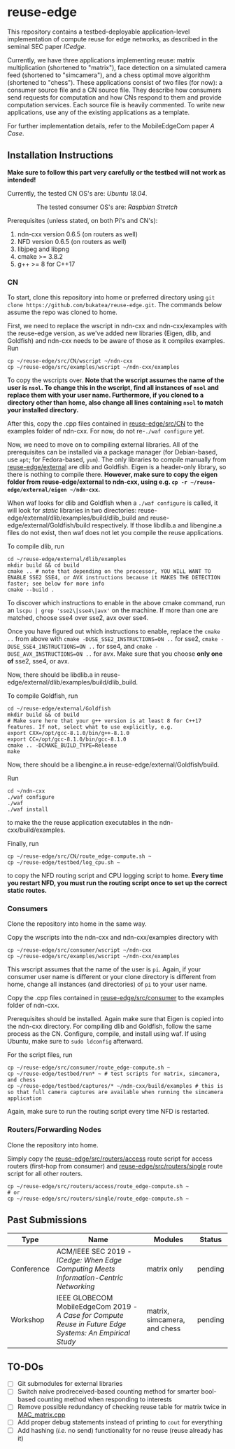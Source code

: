 # reuse-edge
This repository contains a testbed-deployable application-level implementation of compute reuse for edge networks, as described in the seminal SEC paper *ICedge*.

Currently, we have three applications implementing reuse: matrix multiplication (shortened to "matrix"), face detection on a simulated camera feed (shortened to "simcamera"), and a chess optimal move algorithm (shortened to "chess").
These applications consist of two files (for now): a consumer source file and a CN source file. They describe how consumers send requests for computation and how CNs respond to them and provide computation services.
Each source file is heavily commented. To write new applications, use any of the existing applications as a template.

For further implementation details, refer to the MobileEdgeCom paper *A Case*.

## Installation Instructions
**Make sure to follow this part very carefully or the testbed will not work as intended!**

Currently, the tested CN OS's are: *Ubuntu 18.04*.

&nbsp;&nbsp;&nbsp;&nbsp;&nbsp;&nbsp;&nbsp;&nbsp;&nbsp;&nbsp;&nbsp;&nbsp;&nbsp;&nbsp;&nbsp;&nbsp;&nbsp;The tested consumer OS's are: *Raspbian Stretch*

Prerequisites (unless stated, on both Pi's and CN's):
1. ndn-cxx version 0.6.5 (on routers as well)
2. NFD version 0.6.5 (on routers as well)
3. libjpeg and libpng
4. cmake >= 3.8.2
5. g++ >= 8 for C++17

### CN
To start, clone this repository into home or preferred directory using `git clone https://github.com/bukatea/reuse-edge.git`. The commands below assume the repo was cloned to home.

First, we need to replace the wscript in ndn-cxx and ndn-cxx/examples with the reuse-edge version, as we've added new libraries (Eigen, dlib, and Goldfish) and ndn-cxx needs to be aware of those as it compiles examples.
Run
```
cp ~/reuse-edge/src/CN/wscript ~/ndn-cxx
cp ~/reuse-edge/src/examples/wscript ~/ndn-cxx/examples
```
To copy the wscripts over. **Note that the wscript assumes the name of the user is `nsol`. To change this in the wscript, find all instances of `nsol` and replace them with your user name. Furthermore, if you cloned to a directory other than home, also change all lines containing `nsol` to match your installed directory.**

After this, copy the .cpp files contained in [reuse-edge/src/CN](../master/src/CN) to the examples folder of ndn-cxx. For now, do not re-`./waf configure` yet.

Now, we need to move on to compiling external libraries. All of the prerequisites can be installed via a package manager (for Debian-based, use `apt`; for Fedora-based, `yum`). The only libraries to compile manually from [reuse-edge/external](../master/external) are dlib and Goldfish. Eigen is a header-only library, so there is nothing to compile there. **However, make sure to copy the eigen folder from reuse-edge/external to ndn-cxx, using e.g. `cp -r ~/reuse-edge/external/eigen ~/ndn-cxx`.**

When waf looks for dlib and Goldfish when a `./waf configure` is called, it will look for *static* libraries in two directories: reuse-edge/external/dlib/examples/build/dlib_build and reuse-edge/external/Goldfish/build respectively. If those libdlib.a and libengine.a files do not exist, then waf does not let you compile the reuse applications.

To compile dlib, run
```
cd ~/reuse-edge/external/dlib/examples
mkdir build && cd build
cmake .. # note that depending on the processor, YOU WILL WANT TO ENABLE SSE2 SSE4, or AVX instructions because it MAKES THE DETECTION faster; see below for more info
cmake --build .
```
To discover which instructions to enable in the above cmake command, run an `lscpu | grep 'sse2\|sse4\|avx'` on the machine. If more than one are matched, choose sse4 over sse2, avx over sse4.

Once you have figured out which instructions to enable, replace the `cmake ..` from above with `cmake -DUSE_SSE2_INSTRUCTIONS=ON ..` for sse2, `cmake -DUSE_SSE4_INSTRUCTIONS=ON ..` for sse4, and `cmake -DUSE_AVX_INSTRUCTIONS=ON ..` for avx. Make sure that you choose **only one of** sse2, sse4, or avx.

Now, there should be libdlib.a in reuse-edge/external/dlib/examples/build/dlib_build.

To compile Goldfish, run
```
cd ~/reuse-edge/external/Goldfish
mkdir build && cd build
# Make sure here that your g++ version is at least 8 for C++17 features. If not, select what to use explicitly, e.g.
export CXX=/opt/gcc-8.1.0/bin/g++-8.1.0
export CC=/opt/gcc-8.1.0/bin/gcc-8.1.0
cmake .. -DCMAKE_BUILD_TYPE=Release
make
```

Now, there should be a libengine.a in reuse-edge/external/Goldfish/build.

Run
```
cd ~/ndn-cxx
./waf configure
./waf
./waf install
```
to make the the reuse application executables in the ndn-cxx/build/examples.

Finally, run
```
cp ~/reuse-edge/src/CN/route_edge-compute.sh ~
cp ~/reuse-edge/testbed/log_cpu.sh ~
```
to copy the NFD routing script and CPU logging script to home. **Every time you restart NFD, you must run the routing script once to set up the correct static routes.**

### Consumers
Clone the repository into home in the same way.

Copy the wscripts into the ndn-cxx and ndn-cxx/examples directory with
```
cp ~/reuse-edge/src/consumer/wscript ~/ndn-cxx
cp ~/reuse-edge/src/examples/wscript ~/ndn-cxx/examples
```
This wscript assumes that the name of the user is `pi`. Again, if your consumer user name is different or your clone directory is different from home, change all instances (and directories) of `pi` to your user name.

Copy the .cpp files contained in [reuse-edge/src/consumer](../master/src/consumer) to the examples folder of ndn-cxx.

Prerequisites should be installed. Again make sure that Eigen is copied into the ndn-cxx directory. For compiling dlib and Goldfish, follow the same process as the CN. Configure, compile, and install using waf. If using Ubuntu, make sure to `sudo ldconfig` afterward.

For the script files, run
```
cp ~/reuse-edge/src/consumer/route_edge-compute.sh ~
cp ~/reuse-edge/testbed/run* ~ # test scripts for matrix, simcamera, and chess
cp ~/reuse-edge/testbed/captures/* ~/ndn-cxx/build/examples # this is so that full camera captures are available when running the simcamera application
```
Again, make sure to run the routing script every time NFD is restarted.

### Routers/Forwarding Nodes
Clone the repository into home.

Simply copy the [reuse-edge/src/routers/access](../master/src/routers/access) route script for access routers (first-hop from consumer) and [reuse-edge/src/routers/single](../master/src/routers/single) route script for all other routers.
```
cp ~/reuse-edge/src/routers/access/route_edge-compute.sh ~
# or
cp ~/reuse-edge/src/routers/single/route_edge-compute.sh ~
```

## Past Submissions
| Type | Name | Modules | Status |
| --- | --- | --- | --- |
| Conference | ACM/IEEE SEC 2019 - *ICedge: When Edge Computing Meets Information-Centric Networking* | matrix only | pending |
| Workshop | IEEE GLOBECOM MobileEdgeCom 2019 - *A Case for Compute Reuse in Future Edge Systems: An Empirical Study* | matrix, simcamera, and chess | pending |

## TO-DOs
- [ ] Git submodules for external libraries
- [ ] Switch naive prodreceived-based counting method for smarter bool-based counting method when responding to interests
- [ ] Remove possible redundancy of checking reuse table for matrix twice in [MAC_matrix.cpp](../master/src/CN/MAC_matrix.cpp)
- [ ] Add proper debug statements instead of printing to `cout` for everything
- [ ] Add hashing (*i.e.* no send) functionality for no reuse (reuse already has it)
